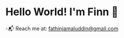 # Hello World! I'm Finn 👋

-📬 Reach me at: [fathinjamaluddin@gmail.com](mailto:fathinjamaluddin666@gmail.com)<br>


<!--
**zuckclaw/zuckclaw** is a ✨ _special_ ✨ repository because its `README.md` (this file) appears on your GitHub profile.

Here are some ideas to get you started:

- 🔭 I’m currently working on ...
- 🌱 I’m currently learning ...
- 👯 I’m looking to collaborate on ...
- 🤔 I’m looking for help with ...
- 💬 Ask me about ...
- 📫 How to reach me: ...
- 😄 Pronouns: ...
- ⚡ Fun fact: ...
-->
